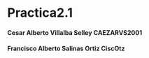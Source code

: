# Practica2.1
<h4>Cesar Alberto Villalba Selley    CAEZARVS2001</h4>
<h4>Francisco Alberto Salinas Ortiz   CiscOtz</h4>

